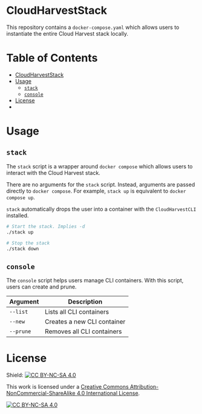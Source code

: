 # CloudHarvestStack
This repository contains a `docker-compose.yaml` which allows users to instantiate the entire Cloud Harvest stack locally.

# Table of Contents
- [CloudHarvestStack](#cloudharveststack)
- [Usage](#usage)
  - [`stack`](#stack)
  - [`console`](#console)
- [License](#license)
- 
# Usage

## `stack`
The `stack` script is a wrapper around `docker compose` which allows users to interact with the Cloud Harvest stack.

There are no arguments for the `stack` script. Instead, arguments are passed directly to `docker compose`. For example, 
`stack up` is equivalent to `docker compose up`.

`stack` automatically drops the user into a container with the `CloudHarvestCLI` installed.

```bash
# Start the stack. Implies -d
./stack up

# Stop the stack
./stack down
```

## `console`
The `console` script helps users manage CLI containers. With this script, users can create and prune.

| Argument  | Description                 |
|-----------|-----------------------------|
| `--list`  | Lists all CLI containers    |
| `--new`   | Creates a new CLI container |
| `--prune` | Removes all CLI containers  |

# License
Shield: [![CC BY-NC-SA 4.0][cc-by-nc-sa-shield]][cc-by-nc-sa]

This work is licensed under a
[Creative Commons Attribution-NonCommercial-ShareAlike 4.0 International License][cc-by-nc-sa].

[![CC BY-NC-SA 4.0][cc-by-nc-sa-image]][cc-by-nc-sa]

[cc-by-nc-sa]: http://creativecommons.org/licenses/by-nc-sa/4.0/
[cc-by-nc-sa-image]: https://licensebuttons.net/l/by-nc-sa/4.0/88x31.png
[cc-by-nc-sa-shield]: https://img.shields.io/badge/License-CC%20BY--NC--SA%204.0-lightgrey.svg
